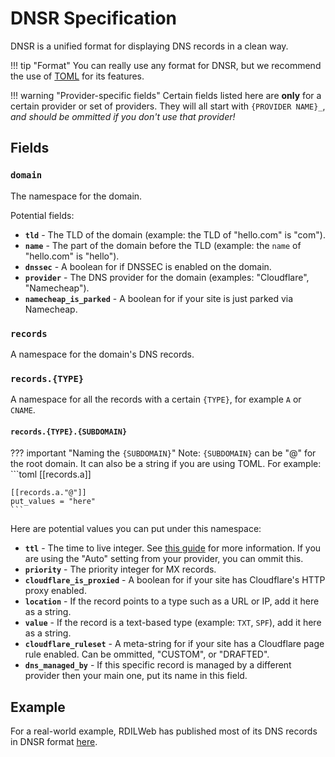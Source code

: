 # DNSR Specification

DNSR is a unified format for displaying DNS records in a clean way.

!!! tip "Format"
    You can really use any format for DNSR, but we recommend the use of
    [TOML](https://github.com/toml-lang/toml/) for its features.

!!! warning "Provider-specific fields"
    Certain fields listed here are **only** for a certain provider or set of providers.
    They will all start with `{PROVIDER NAME}_`, *and should be ommitted if you don't use that
    provider!*

## Fields

### `domain`

The namespace for the domain.

Potential fields:

* **`tld`** - The TLD of the domain (example: the TLD of "hello.com" is "com").
* **`name`** - The part of the domain before the TLD (example: the `name` of "hello.com" is "hello").
* **`dnssec`** - A boolean for if DNSSEC is enabled on the domain.
* **`provider`** - The DNS provider for the domain (examples: "Cloudflare", "Namecheap").
* **`namecheap_is_parked`** - A boolean for if your site is just parked via Namecheap.

### `records`

A namespace for the domain's DNS records.

### `records.{TYPE}`

A namespace for all the records with a certain `{TYPE}`, for example `A` or `CNAME`.

#### `records.{TYPE}.{SUBDOMAIN}`

??? important "Naming the `{SUBDOMAIN}`"
    Note: `{SUBDOMAIN}` can be "@" for the root domain. It can also be a string if you are using
    TOML. For example:
    ```toml
    [[records.a]]

    [[records.a."@"]]
    put_values = "here"
    ```

Here are potential values you can put under this namespace:

* **`ttl`** - The time to live integer. See [this guide](https://www.dnsknowledge.com/whatis/time-to-live-ttl/) for more information. If you are using the "Auto" setting from your provider, you can ommit this.
* **`priority`** - The priority integer for MX records.
* **`cloudflare_is_proxied`** - A boolean for if your site has Cloudflare's HTTP proxy enabled.
* **`location`** - If the record points to a type such as a URL or IP, add it here as a string.
* **`value`** - If the record is a text-based type (example: `TXT`, `SPF`), add it here as a string.
* **`cloudflare_ruleset`** - A meta-string for if your site has a Cloudflare page rule enabled. Can be ommitted, "CUSTOM", or "DRAFTED".
* **`dns_managed_by`** - If this specific record is managed by a different provider then your main one, put its name in this field.

## Example

For a real-world example, RDILWeb has published most of its DNS records in DNSR format [here](https://github.com/rdilweb/DNS-Records/).
